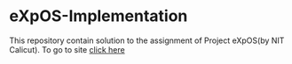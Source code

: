 # eXpOS-Implementation
This repository contain solution to the assignment of Project eXpOS(by NIT Calicut).
To go to site [click here](https://exposnitc.github.io/)

